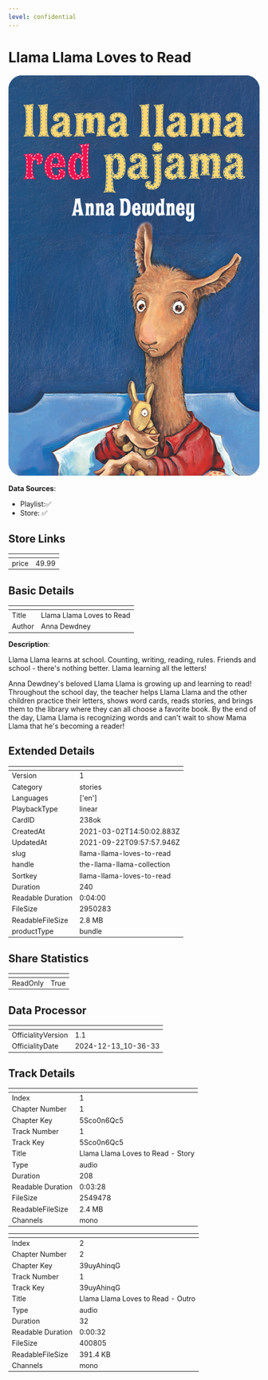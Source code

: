 ```yaml
---
level: confidential
---
```

# Llama Llama Loves to Read

![card_[238ok].png](../../img/cards/card_[238ok].png)

**Data Sources**: 

- Playlist:✅
- Store: ✅


## Store Links

| <!-- --> | <!-- --> |
| - | - |
| price | 49.99 |


## Basic Details

| <!-- --> | <!-- --> |
| - | - |
| Title | Llama Llama Loves to Read |
| Author | Anna Dewdney |

**Description**:

Llama Llama learns at school.
Counting, writing, reading, rules.
Friends and school - there's nothing better.
Llama learning all the letters! 
 
Anna Dewdney's beloved Llama Llama is growing up and learning to read! Throughout the school day, the teacher helps Llama Llama and the other children practice their letters, shows word cards, reads stories, and brings them to the library where they can all choose a favorite book. By the end of the day, Llama Llama is recognizing words and can't wait to show Mama Llama that he's becoming a reader!


## Extended Details

| <!-- --> | <!-- --> |
| - | - |
| Version | 1 |
| Category | stories |
| Languages | ['en'] |
| PlaybackType | linear |
| CardID | 238ok |
| CreatedAt | 2021-03-02T14:50:02.883Z |
| UpdatedAt | 2021-09-22T09:57:57.946Z |
| slug | llama-llama-loves-to-read |
| handle | the-llama-llama-collection |
| Sortkey | llama-llama-loves-to-read |
| Duration | 240 |
| Readable Duration | 0:04:00 |
| FileSize | 2950283 |
| ReadableFileSize | 2.8 MB |
| productType | bundle |


## Share Statistics

| <!-- --> | <!-- --> |
| - | - |
| ReadOnly | True |


## Data Processor

| <!-- --> | <!-- --> |
| - | - |
| OfficialityVersion | 1.1
| OfficialityDate | 2024-12-13_10-36-33


## Track Details

| <!-- --> | <!-- --> |
| - | - |
| Index | 1 |
| Chapter Number | 1 |
| Chapter Key | 5Sco0n6Qc5 |
| Track Number | 1 |
| Track Key | 5Sco0n6Qc5 |
| Title | Llama Llama Loves to Read - Story |
| Type | audio |
| Duration | 208 |
| Readable Duration | 0:03:28 |
| FileSize | 2549478 |
| ReadableFileSize | 2.4 MB |
| Channels | mono |

| <!-- --> | <!-- --> |
| - | - |
| Index | 2 |
| Chapter Number | 2 |
| Chapter Key | 39uyAhinqG |
| Track Number | 1 |
| Track Key | 39uyAhinqG |
| Title | Llama Llama Loves to Read - Outro |
| Type | audio |
| Duration | 32 |
| Readable Duration | 0:00:32 |
| FileSize | 400805 |
| ReadableFileSize | 391.4 KB |
| Channels | mono |

